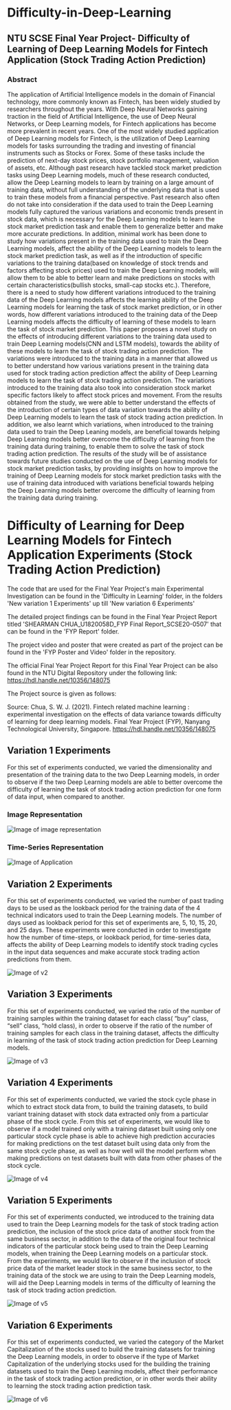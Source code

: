 # Difficulty-in-Deep-Learning
## NTU SCSE Final Year Project- Difficulty of Learning of Deep Learning Models for Fintech Application (Stock Trading Action Prediction)
### Abstract

The application of Artificial Intelligence models in the domain of Financial technology, more commonly known as Fintech, has been widely studied by researchers throughout the years. With Deep Neural Networks gaining traction in the field of Artificial Intelligence, the use of Deep Neural Networks, or Deep Learning models, for Fintech applications has become more prevalent in recent years. One of the most widely studied application of Deep Learning models for Fintech, is the utilization of Deep Learning models for tasks surrounding the trading and investing of financial instruments such as Stocks or Forex. Some of these tasks include the prediction of next-day stock prices, stock portfolio management, valuation of assets, etc.
Although past research have tackled stock market prediction tasks using Deep Learning models, much of these research conducted, allow the Deep Learning models to learn by training on a large amount of training data, without full understanding of the underlying data that is used to train these models from a financial perspective. Past research also often do not take into consideration if the data used to train the Deep Learning models fully captured the various variations and economic trends present in stock data, which is necessary for the Deep Learning models to learn the stock market prediction task and enable them to generalize better and make more accurate predictions.
In addition, minimal work has been done to study how variations present in the training data used to train the Deep Learning models, affect the ability of the Deep Learning models to learn the stock market prediction task, as well as if the introduction of specific variations to the training data(based on knowledge of stock trends and factors affecting stock prices) used to train the Deep Learning models, will allow them to be able to better learn and make predictions on stocks with certain characteristics(bullish stocks, small-cap stocks etc.).
Therefore, there is a need to study how different variations introduced to the training data of the Deep Learning models affects the learning ability of the Deep Learning models for learning the task of stock market prediction, or in other words, how different variations introduced to the training data of the Deep Learning models affects the difficulty of learning of these models to learn the task of stock market prediction.
This paper proposes a novel study on the effects of introducing different variations to the training data used to train Deep Learning models(CNN and LSTM models), towards the ability of these models to learn the task of stock trading action prediction. The variations were introduced to the training data in a manner that allowed us to better understand how various variations present in the training data used for stock trading action prediction affect the ability of Deep Learning models to learn the task of stock trading action prediction. The variations introduced to the training data also took into consideration stock market specific factors likely to affect stock prices and movement.
From the results obtained from the study, we were able to better understand the effects of the introduction of certain types of data variation towards the ability of Deep Learning models to learn the task of stock trading action prediction. In addition, we also learnt which variations, when introduced to the training data used to train the Deep Leaning models, are beneficial towards helping Deep Learning models better overcome the difficulty of learning from the training data during training, to enable them to solve the task of stock trading action prediction. The results of the study will be of assistance towards future studies conducted on the use of Deep Learning models for stock market prediction tasks, by providing insights on how to improve the training of Deep Learning models for stock market prediction tasks with the use of training data introduced with variations beneficial towards helping the Deep Learning models better overcome the difficulty of learning from the training data during training.

# Difficulty of Learning for Deep Learning Models for Fintech Application Experiments (Stock Trading Action Prediction)

The code that are used for the Final Year Project's main Experimental Investigation can be found in the 'Difficulty in Learning' folder, in the folders 'New variation 1 Experiments' up till 'New variation 6 Experiments'

The detailed project findings can be found in the Final Year Project Report titled 'SHEARMAN CHUA_U1820058D_FYP Final Report_SCSE20-0507' that can be found in the 'FYP Report' folder. 

The project video and poster that were created as part of the project can be found in the 'FYP Poster and Video' folder in the repository.

The official Final Year Project Report for this Final Year Project can be also found in the NTU Digital Repository under the following link:
https://hdl.handle.net/10356/148075

The Project source is given as follows:

Source: 	Chua, S. W. J. (2021). Fintech related machine learning : experimental investigation on the effects of data variance towards difficulty of learning for deep learning models. Final Year Project (FYP), Nanyang Technological University, Singapore. https://hdl.handle.net/10356/148075


## Variation 1 Experiments

For this set of experiments conducted, we varied the dimensionality and presentation of the training data to the two Deep Learning models, in order to observe if the two Deep Learning models are able to better overcome the difficulty of learning the task of stock trading action prediction for one form of data input, when compared to another.

### Image Representation
![Image of image representation](https://github.com/ShearmanChua/Difficulty-in-Deep-Learning/blob/main/images/image.jpg)
### Time-Series Representation
![Image of Application](https://github.com/ShearmanChua/Difficulty-in-Deep-Learning/blob/main/images/time-series.jpg)
## Variation 2 Experiments

For this set of experiments conducted, we varied the number of past trading days to be used as the lookback period for the training data of the 4 technical indicators used to train the Deep Learning models. The number of days used as lookback period for this set of experiments are, 5, 10, 15, 20, and 25 days. These experiments were conducted in order to investigate how the number of time-steps, or
lookback period, for time-series data, affects the ability of Deep Learning models to identify stock trading cycles in the input data sequences and make accurate stock trading action predictions from them.

![Image of v2](https://github.com/ShearmanChua/Difficulty-in-Deep-Learning/blob/main/images/variation%202.png)

## Variation 3 Experiments

For this set of experiments conducted, we varied the ratio of the number of training samples within the training dataset for each class( “buy” class, “sell” class, “hold class), in order to observe if the ratio of the number of training samples for each class in the training dataset, affects the difficulty in learning of the task of stock trading action prediction for Deep Learning models.

![Image of v3](https://github.com/ShearmanChua/Difficulty-in-Deep-Learning/blob/main/images/variation%203.png)

## Variation 4 Experiments

For this set of experiments conducted, we varied the stock cycle phase in which to extract stock data from, to build the training datasets, to build variant training dataset with stock data extracted only from a particular phase of the stock cycle. From this set of experiments, we would like to observe if a model trained only with a training dataset built using only one particular stock cycle phase is able to achieve high prediction accuracies for making predictions on the test dataset built using data only from the same stock cycle phase, as well as how well will the model perform when making predictions on test datasets built with data from other phases of the stock cycle.

![Image of v4](https://github.com/ShearmanChua/Difficulty-in-Deep-Learning/blob/main/images/variation%204.jpg)

## Variation 5 Experiments

For this set of experiments conducted, we introduced to the training data used to train the Deep Learning models for the task of stock trading action prediction, the inclusion of the stock price data of another stock from the same business sector, in addition to the data of the original four technical indicators of the particular stock being used to train the Deep Learning models, when training the Deep Learning models on a particular stock. From the experiments, we would like to observe if the inclusion of stock price data of the market leader stock in the same business sector, to the training data of the stock we are using to train the Deep Learning models, will aid the Deep Learning models in terms of the difficulty of learning the task of stock trading action prediction.

![Image of v5](https://github.com/ShearmanChua/Difficulty-in-Deep-Learning/blob/main/images/variation%205.png)

## Variation 6 Experiments

For this set of experiments conducted, we varied the category of the Market Capitalization of the stocks used to build the training datasets for training the Deep Learning models, in order to observe if the type of Market Capitalization of the underlying stocks used for the building the training datasets used to train the Deep Learning models, affect their performance in the task of stock trading action prediction, or in other words their ability to learning the stock trading action prediction task.

![Image of v6](https://github.com/ShearmanChua/Difficulty-in-Deep-Learning/blob/main/images/variation%206.png)
